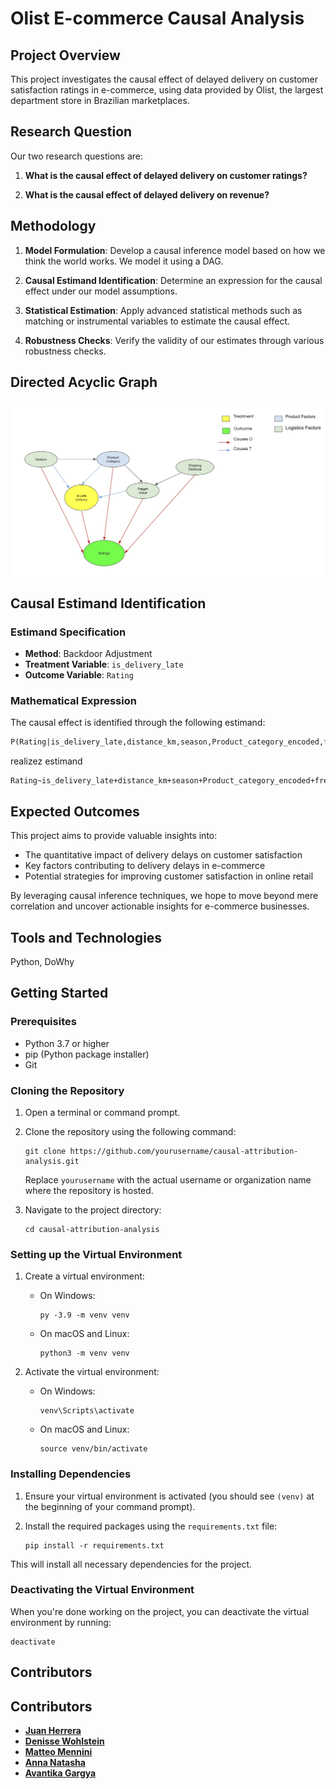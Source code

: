 # Olist E-commerce Causal Analysis

## Project Overview
This project investigates the causal effect of delayed delivery on customer satisfaction ratings in e-commerce, using data provided by Olist, the largest department store in Brazilian marketplaces.



## Research Question
Our two research questions are:

1. **What is the causal effect of delayed delivery on customer ratings?**

2. **What is the causal effect of delayed delivery on revenue?**

## Methodology

1. **Model Formulation**: Develop a causal inference model based on how we think the world works. We model it using a DAG.

2. **Causal Estimand Identification**: Determine an expression for the causal effect under our model assumptions.

3. **Statistical Estimation**: Apply advanced statistical methods such as matching or instrumental variables to estimate the causal effect.

4. **Robustness Checks**: Verify the validity of our estimates through various robustness checks.


## Directed Acyclic Graph

![Causal DAG](results/figures/pictures/dag.jpg)


## Causal Estimand Identification

### Estimand Specification
- **Method**: Backdoor Adjustment
- **Treatment Variable**: `is_delivery_late`
- **Outcome Variable**: `Rating`

### Mathematical Expression
The causal effect is identified through the following estimand:

```latex
P(Rating|is_delivery_late,distance_km,season,Product_category_encoded,freight_value,Product_size)
```

realizez estimand
```
Rating~is_delivery_late+distance_km+season+Product_category_encoded+freight_value+Product_size
```


## Expected Outcomes

This project aims to provide valuable insights into:
- The quantitative impact of delivery delays on customer satisfaction
- Key factors contributing to delivery delays in e-commerce
- Potential strategies for improving customer satisfaction in online retail

By leveraging causal inference techniques, we hope to move beyond mere correlation and uncover actionable insights for e-commerce businesses.

## Tools and Technologies

Python, DoWhy

## Getting Started

### Prerequisites

- Python 3.7 or higher
- pip (Python package installer)
- Git

### Cloning the Repository

1. Open a terminal or command prompt.

2. Clone the repository using the following command:
   ```
   git clone https://github.com/yourusername/causal-attribution-analysis.git
   ```
   Replace `yourusername` with the actual username or organization name where the repository is hosted.

3. Navigate to the project directory:
   ```
   cd causal-attribution-analysis
   ```

### Setting up the Virtual Environment

1. Create a virtual environment:
   - On Windows:
     ```
     py -3.9 -m venv venv
     ```
   - On macOS and Linux:
     ```
     python3 -m venv venv
     ```

2. Activate the virtual environment:
   - On Windows:
     ```
     venv\Scripts\activate
     ```
   - On macOS and Linux:
     ```
     source venv/bin/activate
     ```

### Installing Dependencies

1. Ensure your virtual environment is activated (you should see `(venv)` at the beginning of your command prompt).

2. Install the required packages using the `requirements.txt` file:
   ```
   pip install -r requirements.txt
   ```

This will install all necessary dependencies for the project.

### Deactivating the Virtual Environment

When you're done working on the project, you can deactivate the virtual environment by running:
```
deactivate
```

## Contributors

## Contributors

- **[Juan Herrera](https://www.linkedin.com/in/juanherreras/)** 
- **[Denisse Wohlstein](https://www.linkedin.com/in/denissewohlstein/)** 
- **[Matteo Mennini](https://www.linkedin.com/in/matteomennini/)** 
- **[Anna Natasha](https://www.linkedin.com/in/anna-natasha/)**
- **[Avantika Gargya](https://www.linkedin.com/in/avantika-gargya/)**
